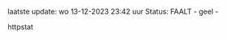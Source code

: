 laatste update: 
wo 13-12-2023 23:42   uur 
Status: FAALT - geel - 
<div class="service Y">httpstat</div>
